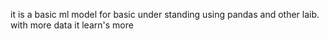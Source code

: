 it is a basic ml model for basic under standing using pandas and other laib. 
with more data it learn's more 
